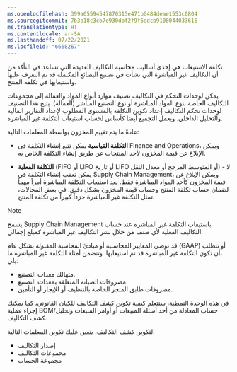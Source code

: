 ```yaml
---
ms.openlocfilehash: 399a65594547870315e471b6484deae1553c0804
ms.sourcegitcommit: 7b3b18c3cb7e930dbf2f9f6edcb9108044033616
ms.translationtype: HT
ms.contentlocale: ar-SA
ms.lasthandoff: 07/22/2021
ms.locfileid: "6668267"
---
```


تكلفة الاستيعاب هي إحدى أساليب محاسبة التكاليف العديدة التي تساعد في التأكد من أن التكاليف غير المباشرة التي نشأت في تصنيع البضائع المكتملة قد تم التعرف عليها واستيعابها في تكلفه المنتج.

يمكن لوحدات التحكم في التكاليف تصنيف موارد أنواع المواد والعمالة إلى مجموعات التكاليف الخاصة بنوع المواد المباشرة أو نوع التصنيع المباشر (العمالة). يتيح هذا التصنيف لوحدات تحكم التكاليف إعداد تكوين التكلفة بالمستوى المطلوب لإعداد التقارير المالية والتحليل الداخلي. ويعمل التجميع أيضا كأساس لحساب استيعاب التكلفة غير المباشرة.

عادةً ما يتم تقييم المخزون بواسطة المعلمات التالية:

-   **التكلفة القياسية** يمكن تتبع إنشاء التكلفة في Finance and Operations، ويمكن الإبلاغ عن قيمة المخزون لأحد المنتجات عن طريق إنشاء التكلفة الخاص به.

-   **التكلفة الفعلية** (FIFO أو LIFO أو تاريخ LIFO أو المتوسط المرجح أو معدل النقل) - لا يمكن تعقب إنشاء التكلفة في Supply Chain Management، ويمكن الإبلاغ عن قيمة المخزون كأحد المواد المباشرة فقط. يعد استيعاب التكلفة المباشرة أمراً مهماً لضمان حساب تكلفة المنتج وحساب قيمة المخزون بشكل دقيق. في بعض المجالات، تمثل التكلفة غير المباشرة جزءاً كبيراً من تكلفة المنتج.

> [!NOTE]
> يسمح Supply Chain Management باستيعاب التكلفة غير المباشرة عند حساب التكاليف الفعلية لأي صنف من خلال نشر التكاليف غير المباشرة كمبلغ إجمالي.

قد توصي المعايير المحاسبية أو مبادئ المحاسبة المقبولة بشكل عام (GAAP) أو تتطلب بأن تكون التكلفة غير المباشرة قد تم استيعابها. وتتضمن أمثلة التكلفة غير المباشرة ما يلي:

-   متهالك معدات التصنيع.
-   مصروفات الصيانة المتعلقة بمعدات التصنيع.
-   مصروفات طابق المتجر الخاصة بالتنظيف أو الإيجار أو التأمين.

في هذه الوحدة النمطية، ستتعلم كيفية تكوين كشف التكاليف للكيان القانوني، كما يمكنك إجراء عملية BOM/حساب المعادلة من أحد أسئلة المبيعات أو أوامر المبيعات وتحليل كشف التكاليف.

لتكوين كشف التكاليف، يتعين عليك تكوين المعلمات التالية:

-   إصدار التكاليف
-   مجموعات التكاليف
-   مجموعة الحساب
